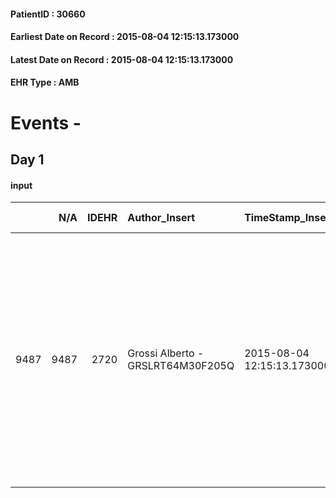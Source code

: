
#### PatientID : 30660
#### Earliest Date on Record : 2015-08-04 12:15:13.173000
#### Latest Date on Record : 2015-08-04 12:15:13.173000
#### EHR Type : AMB

# Events - 

## Day 1

#### input
|      |    N/A |   IDEHR | Author_Insert                     | TimeStamp_Insert           | EHRType   |   PatientID |   IDDigitalSignDocument | persone_vicine   |   Unnamed: 0_x.1 |   IDANAMNESI_SOCIALE | Patient   | FamigliaAltro   | Paziente_T   | FamigliaAltro_T   |   Non_Rilevabile_x.1 | Note_Non_Rilevabile_x.1   | opt_Problemi   | Note_I                                                                                                                         | chk_contr_sintomi   | opt_paziente_a   | opt_famiglia_a   | opt_adeguatezza   | ds_note_ad                                                                                                                                                                                                                                                                                                                | opt_paziente_solo   | ds_note_con                | opt_presente_assente   | Presenza_minori   | Caregiver_principale   | opt_capacita     | ds_familiari_coinv   | opt_necessario   | opt_presente   | opt_risorse_ec   | opt_paziente_psi   | opt_Ins_vol   | ds_note_prio                                                                                                                                                                                                   | opt_paziente_ad   | opt_caregiver_ad   | opt_inv_civile   | Needs     | Domestic partnership   | Fragility                    | opt_disponibilita_f   | opt_famiglia_psi   | opt_disponibilit_paz   |
|-----:|-------:|--------:|:----------------------------------|:---------------------------|:----------|------------:|------------------------:|:-----------------|-----------------:|---------------------:|:----------|:----------------|:-------------|:------------------|---------------------:|:--------------------------|:---------------|:-------------------------------------------------------------------------------------------------------------------------------|:--------------------|:-----------------|:-----------------|:------------------|:--------------------------------------------------------------------------------------------------------------------------------------------------------------------------------------------------------------------------------------------------------------------------------------------------------------------------|:--------------------|:---------------------------|:-----------------------|:------------------|:-----------------------|:-----------------|:---------------------|:-----------------|:---------------|:-----------------|:-------------------|:--------------|:---------------------------------------------------------------------------------------------------------------------------------------------------------------------------------------------------------------|:------------------|:-------------------|:-----------------|:----------|:-----------------------|:-----------------------------|:----------------------|:-------------------|:-----------------------|
| 9487 |   9487 |    2720 | Grossi Alberto - GRSLRT64M30F205Q | 2015-08-04 12:15:13.173000 | AMB       |       30660 |                  113943 | N/A              |             1200 |                  784 | Si#1      | Si#1            | No#0         | Si#1              |                    0 | NR                        | No#0           | La pz sa della diagnosi ma non della terminalit√†. Il figlio √® apparso centrato rispetto alla situazione clinica della mamma. | controllo sintomi#0 | Indefinite#2     | Congruenti#1     | Da valutare#2     | La pz vive con il coniuge. Si presenta a colloquio il figlio Enrico che vive in Spagna (a Maiorca) e che √® temporaneamente in Italia. Presente un altro figlio, Andrea, che vive e lavora a Milano. Fino ad oggi chi ha gestito l'assistenza √® il coniuge della pz, il figlio Andrea con l'aiuto di una badante ad ore. | No#0                | La pz. vive con il coniuge | Presente#1             | No#0              | spouse                 | Incrementabile#1 | sons                 | Si#1             | Si#1           | Adeguate#1       | No#0               | Si#1          | Il bisogno espresso √® a livello clinico/assistenziale. Spiegato il senso delle cure palliative ed il setting domiciliare. Spiegato al figlio la necessit√† di avere una presenza a domicilio di tipo badante. | Parziale#1        | Totale#2           | No#0             | Clinici#0 | Coniuge/Convivente#0   | sovraccarico assistenziale#4 | Si#1                  | S√¨#1              | Si#1                   |



